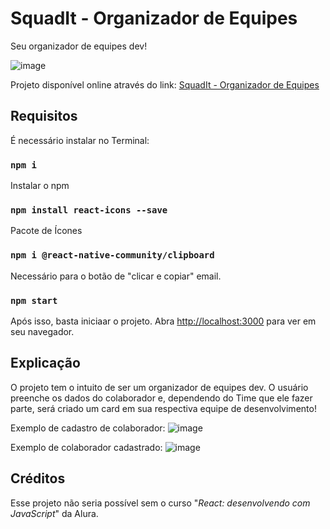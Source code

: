 # **SquadIt - Organizador de Equipes**

Seu organizador de equipes dev!

![image](https://github.com/user-attachments/assets/24da77d8-e262-4489-97d7-74de01b96d3e)

Projeto disponível online através do link:
[SquadIt - Organizador de Equipes](https://squadit.vercel.app/)

## Requisitos

É necessário instalar no Terminal:

### `npm i`

Instalar o npm

### `npm install react-icons --save`

Pacote de Ícones

### `npm i @react-native-community/clipboard`

Necessário para o botão de "clicar e copiar" email.

### `npm start`

Após isso, basta iniciaar o projeto.
Abra [http://localhost:3000](http://localhost:3000) para ver em seu navegador.

## Explicação

O projeto tem o intuito de ser um organizador de equipes dev. O usuário preenche os dados do colaborador e, dependendo do Time que ele fazer parte, será criado um card em sua respectiva equipe de desenvolvimento!

Exemplo de cadastro de colaborador:
![image](https://github.com/user-attachments/assets/95356b86-9a1e-44b9-a94b-805b8cb93ab2)

Exemplo de colaborador cadastrado:
![image](https://github.com/user-attachments/assets/fa8106aa-5f6e-4a3d-8b65-d6762ae3c0d2)

## Créditos

Esse projeto não seria possível sem o curso "_React: desenvolvendo com JavaScript_" da Alura.
